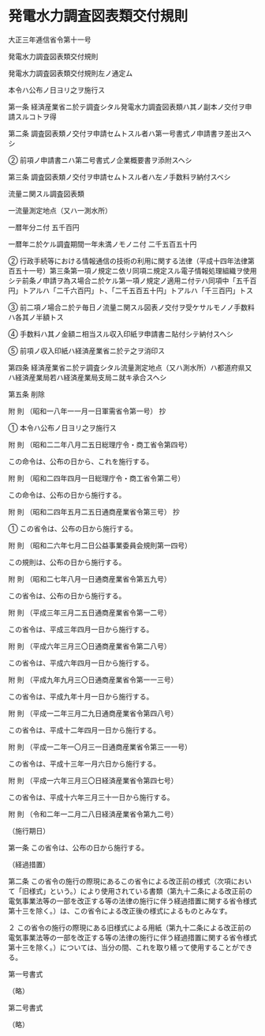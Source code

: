 # 発電水力調査図表類交付規則

大正三年逓信省令第十一号

発電水力調査図表類交付規則

発電水力調査図表類交付規則左ノ通定ム

本令ハ公布ノ日ヨリ之ヲ施行ス

第一条 経済産業省ニ於テ調査シタル発電水力調査図表類ハ其ノ副本ノ交付ヲ申請スルコトヲ得

第二条 調査図表類ノ交付ヲ申請セムトスル者ハ第一号書式ノ申請書ヲ差出スヘシ

② 前項ノ申請書ニハ第二号書式ノ企業概要書ヲ添附スヘシ

第三条 調査図表類ノ交付ヲ申請セムトスル者ハ左ノ手数料ヲ納付スベシ

流量ニ関スル調査図表類

一流量測定地点（又ハ一測水所）

一暦年分ニ付 五千百円

一暦年ニ於ケル調査期間一年未満ノモノニ付 二千五百五十円

② 行政手続等における情報通信の技術の利用に関する法律（平成十四年法律第百五十一号）第三条第一項ノ規定ニ依リ同項ニ規定スル電子情報処理組織ヲ使用シテ前条ノ申請ヲ為ス場合ニ於ケル第一項ノ規定ノ適用ニ付テハ同項中「五千百円」トアルハ「二千六百円」ト、「二千五百五十円」トアルハ「千三百円」トス

③ 前二項ノ場合ニ於テ毎日ノ流量ニ関スル図表ノ交付ヲ受ケサルモノノ手数料ハ各其ノ半額トス

④ 手数料ハ其ノ金額ニ相当スル収入印紙ヲ申請書ニ貼付シテ納付スヘシ

⑤ 前項ノ収入印紙ハ経済産業省ニ於テ之ヲ消印ス

第四条 経済産業省ニ於テ調査シタル流量測定地点（又ハ測水所）ハ都道府県又ハ経済産業局若ハ経済産業局支局ニ就キ承合スヘシ

第五条 削除

附 則 （昭和一八年一一月一日軍需省令第一号） 抄

① 本令ハ公布ノ日ヨリ之ヲ施行ス

附 則 （昭和二二年八月二五日総理庁令・商工省令第四号）

この命令は、公布の日から、これを施行する。

附 則 （昭和二四年四月一日総理庁令・商工省令第二号）

この命令は、公布の日から施行する。

附 則 （昭和二四年五月二五日通商産業省令第三号） 抄

① この省令は、公布の日から施行する。

附 則 （昭和二六年七月二日公益事業委員会規則第一四号）

この規則は、公布の日から施行する。

附 則 （昭和二七年八月一日通商産業省令第五九号）

この省令は、公布の日から施行する。

附 則 （平成三年三月二五日通商産業省令第一二号）

この省令は、平成三年四月一日から施行する。

附 則 （平成六年三月三〇日通商産業省令第二八号）

この省令は、平成六年四月一日から施行する。

附 則 （平成九年九月三〇日通商産業省令第一一三号）

この省令は、平成九年十月一日から施行する。

附 則 （平成一二年三月二九日通商産業省令第四八号）

この省令は、平成十二年四月一日から施行する。

附 則 （平成一二年一〇月三一日通商産業省令第三一一号）

この省令は、平成十三年一月六日から施行する。

附 則 （平成一六年三月三〇日経済産業省令第四七号）

この省令は、平成十六年三月三十一日から施行する。

附 則 （令和二年一二月二八日経済産業省令第九二号）

（施行期日）

第一条 この省令は、公布の日から施行する。

（経過措置）

第二条 この省令の施行の際現にあるこの省令による改正前の様式（次項において「旧様式」という。）により使用されている書類（第九十二条による改正前の電気事業法等の一部を改正する等の法律の施行に伴う経過措置に関する省令様式第十三を除く。）は、この省令による改正後の様式によるものとみなす。

２ この省令の施行の際現にある旧様式による用紙（第九十二条による改正前の電気事業法等の一部を改正する等の法律の施行に伴う経過措置に関する省令様式第十三を除く。）については、当分の間、これを取り繕って使用することができる。

第一号書式

（略）

第二号書式

（略）
